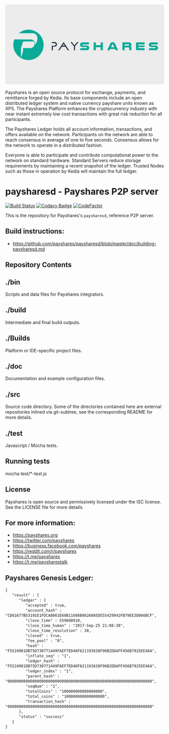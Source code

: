 ![Payshares](/assets/payshares.jpg)

Payshares is an open source protocol for exchange, payments, and remittance forged by Kedia.  Its base components include an open distributed ledger system and native currency payshare units known as XPS.  The Payshares Platform enhances the cryptocurrency industry with near instant extremely low cost transactions with great risk reduction for all participants.

The Payshares Ledger holds all account information, transactions, and offers available on the network.  Participants on the network are able to reach consensus in average of one to five seconds.  Consensus allows for the network to operate in a distributed fashion.

Everyone is able to participate and contribute computational power to the network on standard hardware.  Standard Servers reduce storage requirements by maintaining a recent snapshot of the ledger.  Trusted Nodes such as those in operation by Kedia will maintain the full ledger.

paysharesd - Payshares P2P server
=================================

[![Build Status](https://travis-ci.org/Payshares/paysharesd.svg?branch=master)](https://travis-ci.org/Payshares/paysharesd)
[![Codacy Badge](https://app.codacy.com/project/badge/Grade/09542ea53aae4c3ba0559cd0dc2a8186)](https://www.codacy.com/gh/payshares-legacy/paysharesd/dashboard?utm_source=github.com&amp;utm_medium=referral&amp;utm_content=payshares-legacy/paysharesd&amp;utm_campaign=Badge_Grade)
[![CodeFactor](https://www.codefactor.io/repository/github/payshares-legacy/paysharesd/badge)](https://www.codefactor.io/repository/github/payshares-legacy/paysharesd)

This is the repository for Payshares's `paysharesd`, reference P2P server.

Build instructions:
-------------------

* https://github.com/payshares/paysharesd/blob/master/doc/building-paysharesd.md


Repository Contents
-------------------

./bin
-----
Scripts and data files for Payshares integrators.

./build
-------
Intermediate and final build outputs.

./Builds
--------
Platform or IDE-specific project files.

./doc
-----
Documentation and example configuration files.

./src
-----
Source code directory. Some of the directories contained here are
external repositories inlined via git-subtree, see the corresponding
README for more details.

./test
------
Javascript / Mocha tests.

Running tests
-------------
mocha test/*-test.js


License
-------
Payshares is open source and permissively licensed under the ISC license. See the
LICENSE file for more details.

For more information:
---------------------
* https://payshares.org
* https://twitter.com/payshares
* https://business.facebook.com/payshares
* https://reddit.com/r/payshares
* https://t.me/payshares
* https://t.me/paysharestalk

Payshares Genesis Ledger:
-------------------------

~~~
{
   "result" : {
      "ledger" : {
         "accepted" : true,
         "account_hash" : "CD61677B53191E1FDCA8861E68B11688B86260A5DE55429942FB79EE3D066BCF",
         "close_time" : 559688910,
         "close_time_human" : "2017-Sep-25 21:08:30",
         "close_time_resolution" : 30,
         "closed" : true,
         "fee_pool" : "0",
         "hash" : "F5524981DB75D730771449FAEF7ED46F621193638F96B2DDAFF456B7925EE46A",
         "inflate_seq" : "1",
         "ledger_hash" : "F5524981DB75D730771449FAEF7ED46F621193638F96B2DDAFF456B7925EE46A",
         "ledger_index" : "1",
         "parent_hash" : "0000000000000000000000000000000000000000000000000000000000000000",
         "seqNum" : "1",
         "totalCoins" : "100000000000000000",
         "total_coins" : "100000000000000000",
         "transaction_hash" : "0000000000000000000000000000000000000000000000000000000000000000"
      },
      "status" : "success"
   }
}
~~~

